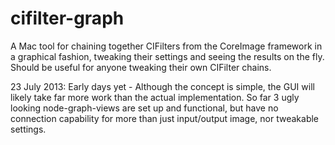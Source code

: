 cifilter-graph
==============

A Mac tool for chaining together CIFilters from the CoreImage framework in a graphical fashion, tweaking their settings and seeing the results on the fly. Should be useful for anyone tweaking their own CIFilter chains.

23 July 2013: Early days yet - Although the concept is simple, the GUI will likely take far more work than the actual implementation. So far 3 ugly looking node-graph-views are set up and functional, but have no connection capability for more than just input/output image, nor tweakable settings.